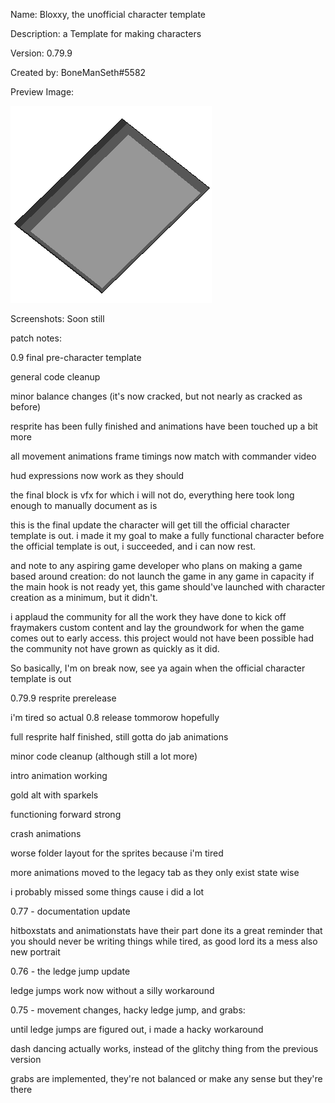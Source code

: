 Name: Bloxxy, the unofficial character template

Description: a Template for making characters

Version: 0.79.9

Created by: BoneManSeth#5582 

Preview Image:

![TemplatePreview](/Characters/Template%20(Beta)/library/sprites/Template/997-CSS/CHARACTER_FULL.png)

Screenshots:
Soon still

patch notes:

0.9 final pre-character template

general code cleanup

minor balance changes (it's now cracked, but not nearly as cracked as before)

resprite has been fully finished and animations have been touched up a bit more

all movement animations frame timings now match with commander video

hud expressions now work as they should

the final block is vfx for which i will not do, everything here took long enough to manually document as is

this is the final update the character will get till the official character template is out.
i made it my goal to make a fully functional character before the official template is out, i succeeded, and i can now rest.

and note to any aspiring game developer who plans on making a game based around creation:
do not launch the game in any game in capacity if the main hook is not ready yet, this game should've launched with character creation as a minimum, but it didn't.

i applaud the community for all the work they have done to kick off fraymakers custom content and lay the groundwork for when the game comes out to early access.
this project would not have been possible had the community not have grown as quickly as it did.

So basically, I'm on break now, see ya again when the official character template is out 

0.79.9 resprite prerelease

i'm tired so actual 0.8 release tommorow hopefully

full resprite half finished, still gotta do jab animations

minor code cleanup (although still a lot more)

intro animation working

gold alt with sparkels

functioning forward strong

crash animations

worse folder layout for the sprites because i'm tired

more animations moved to the legacy tab as they only exist state wise

i probably missed some things cause i did a lot


0.77 - documentation update

hitboxstats and animationstats have their part done
its a great reminder that you should never be writing things while tired, as good lord its a mess
also new portrait


0.76 - the ledge jump update

ledge jumps work now without a silly workaround


0.75 - movement changes, hacky ledge jump, and grabs:

until ledge jumps are figured out, i made a hacky workaround

dash dancing actually works, instead of the glitchy thing from the previous version

grabs are implemented, they're not balanced or make any sense but they're there
